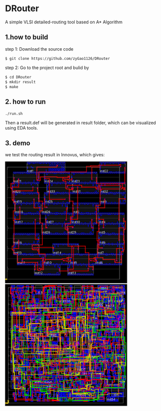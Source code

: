 # DRouter
A simple VLSI detailed-routing tool based on A* Algorithm

## 1.how to build
step 1: Download the source code
```
$ git clone https://github.com/zyGao1126/DRouter
```
step 2: Go to the project root and bulid by
```
$ cd DRouter
$ mkdir result
$ make
```

## 2. how to run
```
./run.sh
```
Then a result.def will be generated in result folder, which can be visualized using EDA tools.

## 3. demo
we test the routing result in Innovus, which gives:

<img src="https://github.com/zyGao1126/DRouter/blob/master/solution1.png.PNG" width="400" height="400" />

<img src="https://github.com/zyGao1126/DRouter/blob/master/solution2.png.PNG" width="400" height="400" />
